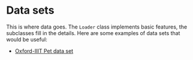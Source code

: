 # Data sets

This is where data goes.  The `Loader` class implements basic features,
the subclasses fill in the details.  Here are some examples of data sets
that would be useful:

  * [Oxford-IIIT Pet data set](http://www.robots.ox.ac.uk/~vgg/data/pets/)

